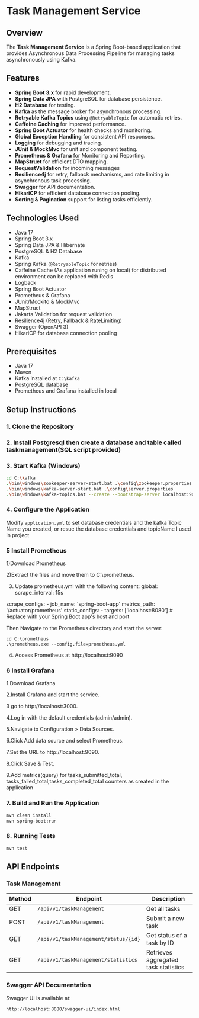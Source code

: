 # Task Management Service

## Overview
The **Task Management Service** is a Spring Boot-based application that provides Asynchronous Data Processing Pipeline for managing tasks asynchronously using Kafka.

## Features
- **Spring Boot 3.x** for rapid development.
- **Spring Data JPA** with PostgreSQL for database persistence.
- **H2 Database** for testing.
- **Kafka** as the message broker for asynchronous processing.
- **Retryable Kafka Topics** using `@RetryableTopic` for automatic retries.
- **Caffeine Caching** for improved performance.
- **Spring Boot Actuator** for health checks and monitoring.
- **Global Exception Handling** for consistent API responses.
- **Logging** for debugging and tracing.
- **JUnit & MockMvc** for unit and component testing.
- **Prometheus & Grafana** for Monitoring and Reporting.
- **MapStruct** for efficient DTO mapping.
- **RequestValidation** for incoming messages
- **Resilience4j** for retry, fallback mechanisms, and rate limiting in asynchronous task processing.
- **Swagger** for API documentation.
- **HikariCP** for efficient database connection pooling.
- **Sorting & Pagination** support for listing tasks efficiently.

## Technologies Used
- Java 17
- Spring Boot 3.x
- Spring Data JPA & Hibernate
- PostgreSQL & H2 Database
- Kafka
- Spring Kafka (`@RetryableTopic` for retries)
- Caffeine Cache (As application runing on local) for distributed environment can be replaced with Redis
- Logback
- Spring Boot Actuator
- Prometheus & Grafana
- JUnit/Mockito & MockMvc
- MapStruct
- Jakarta Validation for request validation
- Resilience4j (Retry, Fallback & RateLimiting)
- Swagger (OpenAPI 3)
- HikariCP for database connection pooling

## Prerequisites
- Java 17
- Maven
- Kafka installed at `C:\kafka`
- PostgreSQL database
- Prometheus and Grafana installed in local

## Setup Instructions

### 1. Clone the Repository

### 2. Install Postgresql then create a database and table called taskmanagement(SQL script provided) 

### 3. Start Kafka (Windows)
```sh
cd C:\kafka
.\bin\windows\zookeeper-server-start.bat .\config\zookeeper.properties - Start Zookeeper
.\bin\windows\kafka-server-start.bat .\config\server.properties        - Start Kafka Server
.\bin\windows\kafka-topics.bat --create --bootstrap-server localhost:9092 --topic {topic_Name} - Create a topic 
```

### 4. Configure the Application
Modify `application.yml` to set database credentials and the kafka Topic Name you created, or resue the database credentials and topicName I used in project

### 5 Install Prometheus 
1)Download Prometheus 

2)Extract the files and move them to C:\prometheus.

3) Update prometheus.yml with the following content:
  global:
    scrape_interval: 15s
  
  scrape_configs:
    - job_name: 'spring-boot-app'
      metrics_path: '/actuator/prometheus'
      static_configs:
        - targets: ['localhost:8080'] # Replace with your Spring Boot app's host and port
        
Then  Navigate to the Prometheus directory and start the server:

    cd C:\prometheus
    .\prometheus.exe --config.file=prometheus.yml

4. Access Prometheus at http://localhost:9090

### 6 Install Grafana 
1.Download Grafana

2.Install Grafana and start the service.

3 go to http://localhost:3000.

4.Log in with the default credentials (admin/admin).

5.Navigate to Configuration > Data Sources.

6.Click Add data source and select Prometheus.

7.Set the URL to http://localhost:9090.

8.Click Save & Test.

9.Add metrics(query)  for tasks_submitted_total, tasks_failed_total,tasks_completed_total counters as created in the application


### 7. Build and Run the Application
```sh
mvn clean install
mvn spring-boot:run
```

### 8. Running Tests
```sh
mvn test
```

## API Endpoints


### Task Management
| Method | Endpoint                             | Description                   |
|--------|--------------------------------------|-------------------------------|
| GET    | `/api/v1/taskManagement`             | Get all tasks                 |
| POST   | `/api/v1/taskManagement`             | Submit a new task             |
| GET    | `/api/v1/taskManagement/status/{id}` | Get status of a task by ID |
| GET    | `/api/v1/taskManagement/statistics`  | Retrieves aggregated task statistics          |


### Swagger API Documentation
Swagger UI is available at:
```
http://localhost:8080/swagger-ui/index.html
```


